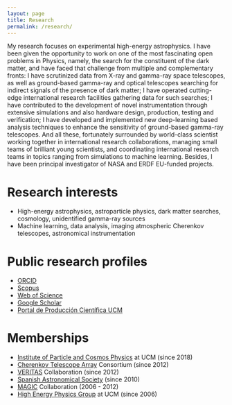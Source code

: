 ```yaml
---
layout: page
title: Research
permalink: /research/
---
```


My research focuses on experimental high-energy astrophysics. I have been given the opportunity to work on one of the most fascinating  open problems in Physics, namely, the search for the constituent of the dark matter, and have faced that challenge from multiple and complementary fronts: I have scrutinized data from X-ray and gamma-ray space telescopes, as well as ground-based gamma-ray and optical telescopes searching for indirect signals of the presence of dark matter; I have operated cutting-edge international research facilities gathering data for such searches; I have contributed to the development of novel instrumentation through extensive simulations and also hardware design, production, testing and verification;  I have developed and implemented new deep-learning based analysis techniques to enhance the sensitivity of ground-based gamma-ray telescopes. And all these, fortunately surrounded by world-class scientist working together in international research collaborations, managing small teams of brilliant young scientists, and coordinating international research teams in topics ranging from simulations to machine learning. Besides, I have been principal investigator of NASA and ERDF EU-funded projects.

# Research interests

* High-energy astrophysics, astroparticle physics, dark matter searches, cosmology, unidentified gamma-ray sources
* Machine learning, data analysis, imaging atmospheric Cherenkov telescopes, astronomical instrumentation

# Public research profiles

* [ORCID](http://orcid.org/0000-0003-3343-0755)
* [Scopus](http://www.scopus.com/authid/detail.uri?authorId=18936208000)
* [Web of Science](https://www.webofscience.com/wos/author/record/87318)
* [Google Scholar](https://scholar.google.nl/citations?hl=en&user=YjEXg4IAAAAJ)
* [Portal de Producción Científica UCM](https://produccioncientifica.ucm.es/investigadores/141477/detalle)

# Memberships

* [Institute of Particle and Cosmos Physics](https://www.ucm.es/iparcos/) at UCM (since 2018)
* [Cherenkov Telescope Array](https://www.cta-observatory.org/) Consortium (since 2012)
* [VERITAS](http://veritas.sao.arizona.edu/) Collaboration (since 2012)
* [Spanish Astronomical Society](https://www.sea-astronomia.es/) (since 2010)
* [MAGIC](https://magic.mpp.mpg.de/) Collaboration (2006 - 2012)
* [High Energy Physics Group](https://www.gae.ucm.es/) at UCM (since 2006)

